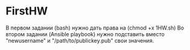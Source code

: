 # FirstHW
В первом задании (bash) нужно дать права на (chmod +x 1HW.sh)
Во втором задании (Ansible playbook) нужно подставить вместо "newusername" и "/path/to/publickey.pub" свои значения. 
